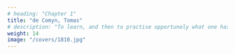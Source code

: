 ```yaml
---
# heading: "Chapter 1"
title: "de Comyn, Tomas"
# description: "To learn, and then to practise opportunely what one has learned, brings satisfaction"
weight: 14
image: "/covers/1810.jpg"
---
```




